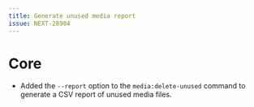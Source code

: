 ```yaml
---
title: Generate unused media report
issue: NEXT-28904
---
```

# Core
* Added the `--report` option to the `media:delete-unused` command to generate a CSV report of unused media files.
```
